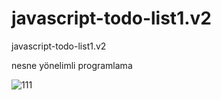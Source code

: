 # javascript-todo-list1.v2
javascript-todo-list1.v2

nesne yönelimli programlama


![111](https://github.com/ferdisefaduzgun/javascript-todo-list1.v2/assets/76045185/a5467e6d-33ae-4ac1-bb0c-f63a4c435cdf)
